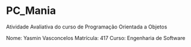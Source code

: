 # PC_Mania
Atividade Avaliativa do curso de Programação Orientada a Objetos

Nome: Yasmin Vasconcelos
Matrícula: 417
Curso: Engenharia de Software
